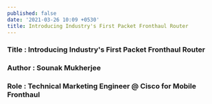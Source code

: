 ```yaml
---
published: false
date: '2021-03-26 10:09 +0530'
title: Introducing Industry's First Packet Fronthaul Router
---
```


### Title : Introducing Industry's First Packet Fronthaul Router
### Author : Sounak Mukherjee
### Role : Technical Marketing Engineer @ Cisco for Mobile Fronthaul